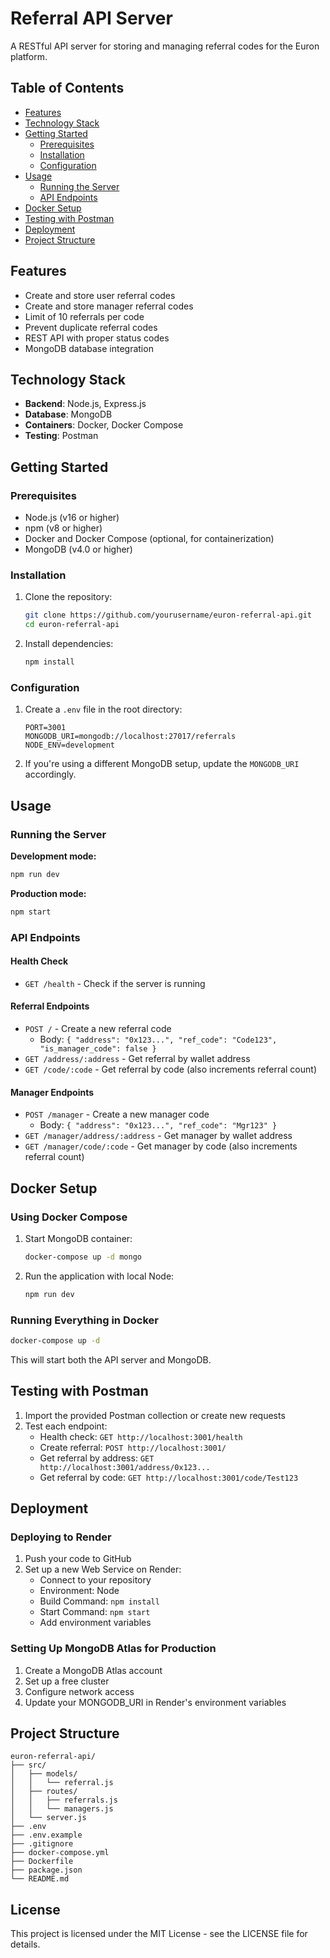 # Referral API Server

A RESTful API server for storing and managing referral codes for the Euron platform.

## Table of Contents

- [Features](#features)
- [Technology Stack](#technology-stack)
- [Getting Started](#getting-started)
  - [Prerequisites](#prerequisites)
  - [Installation](#installation)
  - [Configuration](#configuration)
- [Usage](#usage)
  - [Running the Server](#running-the-server)
  - [API Endpoints](#api-endpoints)
- [Docker Setup](#docker-setup)
- [Testing with Postman](#testing-with-postman)
- [Deployment](#deployment)
- [Project Structure](#project-structure)

## Features

- Create and store user referral codes
- Create and store manager referral codes
- Limit of 10 referrals per code
- Prevent duplicate referral codes
- REST API with proper status codes
- MongoDB database integration

## Technology Stack

- **Backend**: Node.js, Express.js
- **Database**: MongoDB
- **Containers**: Docker, Docker Compose
- **Testing**: Postman

## Getting Started

### Prerequisites

- Node.js (v16 or higher)
- npm (v8 or higher)
- Docker and Docker Compose (optional, for containerization)
- MongoDB (v4.0 or higher)

### Installation

1. Clone the repository:
   ```bash
   git clone https://github.com/yourusername/euron-referral-api.git
   cd euron-referral-api
   ```

2. Install dependencies:
   ```bash
   npm install
   ```

### Configuration

1. Create a `.env` file in the root directory:
   ```
   PORT=3001
   MONGODB_URI=mongodb://localhost:27017/referrals
   NODE_ENV=development
   ```

2. If you're using a different MongoDB setup, update the `MONGODB_URI` accordingly.

## Usage

### Running the Server

**Development mode:**
```bash
npm run dev
```

**Production mode:**
```bash
npm start
```

### API Endpoints

#### Health Check
- `GET /health` - Check if the server is running

#### Referral Endpoints
- `POST /` - Create a new referral code
  - Body: `{ "address": "0x123...", "ref_code": "Code123", "is_manager_code": false }`
- `GET /address/:address` - Get referral by wallet address
- `GET /code/:code` - Get referral by code (also increments referral count)

#### Manager Endpoints
- `POST /manager` - Create a new manager code
  - Body: `{ "address": "0x123...", "ref_code": "Mgr123" }`
- `GET /manager/address/:address` - Get manager by wallet address
- `GET /manager/code/:code` - Get manager by code (also increments referral count)

## Docker Setup

### Using Docker Compose

1. Start MongoDB container:
   ```bash
   docker-compose up -d mongo
   ```

2. Run the application with local Node:
   ```bash
   npm run dev
   ```

### Running Everything in Docker

```bash
docker-compose up -d
```

This will start both the API server and MongoDB.

## Testing with Postman

1. Import the provided Postman collection or create new requests
2. Test each endpoint:
   - Health check: `GET http://localhost:3001/health`
   - Create referral: `POST http://localhost:3001/`
   - Get referral by address: `GET http://localhost:3001/address/0x123...`
   - Get referral by code: `GET http://localhost:3001/code/Test123`

## Deployment

### Deploying to Render

1. Push your code to GitHub
2. Set up a new Web Service on Render:
   - Connect to your repository
   - Environment: Node
   - Build Command: `npm install`
   - Start Command: `npm start`
   - Add environment variables

### Setting Up MongoDB Atlas for Production

1. Create a MongoDB Atlas account
2. Set up a free cluster
3. Configure network access
4. Update your MONGODB_URI in Render's environment variables

## Project Structure

```
euron-referral-api/
├── src/
│   ├── models/
│   │   └── referral.js
│   ├── routes/
│   │   ├── referrals.js
│   │   └── managers.js
│   └── server.js
├── .env
├── .env.example
├── .gitignore
├── docker-compose.yml
├── Dockerfile
├── package.json
└── README.md
```

## License

This project is licensed under the MIT License - see the LICENSE file for details.
